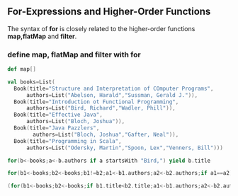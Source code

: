 ## For-Expressions and Higher-Order Functions
The syntax of **for** is closely related to the higher-order functions **map,flatMap** and **filter**.
### define map, flatMap and filter with for
```scala
def map[]
```

```scala
val books=List(
  Book(title="Structure and Interpretation of COmputer Programs",
      authors=List("Abelson, Harald","Sussman, Gerald J.")),
  Book(title="Introduction ot Functional Programming",
      authors=List("Bird, Richard","Wadler, Phill")),
  Book(title="Effective Java",
      authors=List("Bloch, Joshua")),
  Book(title="Java Pazzlers",
  		authors=List("Bloch, Joshua","Gafter, Neal")),
  Book(title="Programming in Scala",
      authors=List("Odersky, Martin","Spoon, Lex","Venners, Bill")))

for(b<-books;a<-b.authors if a startsWith "Bird,") yield b.title

for(b1<-books;b2<-books;b1!=b2;a1<-b1.authors;a2<-b2.authors;if a1==a2) yield a1

(for(b1<-books;b2<-books;if b1.title<b2.title;a1<-b1.authors;a2<-b2.authors;if a1==a2) yield a1).distinct
```
